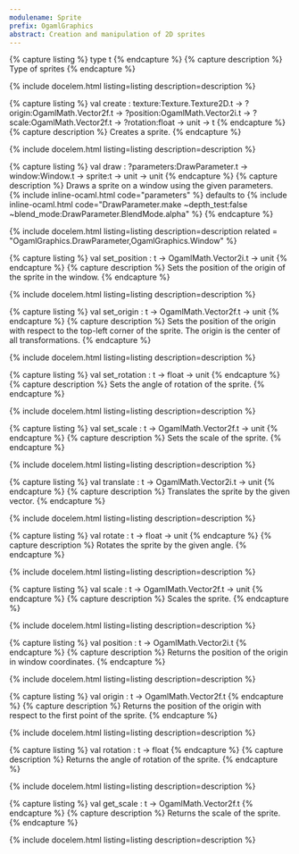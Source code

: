 ```yaml
---
modulename: Sprite 
prefix: OgamlGraphics
abstract: Creation and manipulation of 2D sprites
---
```


{% capture listing %}
type t
{% endcapture %}
{% capture description %}
Type of sprites
{% endcapture %}

{% include docelem.html listing=listing description=description   %}

{% capture listing %}
val create : texture:Texture.Texture2D.t -> ?origin:OgamlMath.Vector2f.t -> ?position:OgamlMath.Vector2i.t -> ?scale:OgamlMath.Vector2f.t -> ?rotation:float -> unit -> t
{% endcapture %}
{% capture description %}
Creates a sprite.
{% endcapture %}

{% include docelem.html listing=listing description=description   %}

{% capture listing %}
val draw : ?parameters:DrawParameter.t -> window:Window.t -> sprite:t -> unit -> unit
{% endcapture %}
{% capture description %}
Draws a sprite on a window using the given parameters.<br/>
 {% include inline-ocaml.html code="parameters" %} defaults to {% include inline-ocaml.html code="DrawParameter.make ~depth_test:false ~blend_mode:DrawParameter.BlendMode.alpha" %}
{% endcapture %}

{% include docelem.html listing=listing description=description  related = "OgamlGraphics.DrawParameter,OgamlGraphics.Window" %}

{% capture listing %}
val set_position : t -> OgamlMath.Vector2i.t -> unit
{% endcapture %}
{% capture description %}
Sets the position of the origin of the sprite in the window.
{% endcapture %}

{% include docelem.html listing=listing description=description   %}

{% capture listing %}
val set_origin : t -> OgamlMath.Vector2f.t -> unit
{% endcapture %}
{% capture description %}
Sets the position of the origin with respect to the top-left corner of the
 sprite. The origin is the center of all transformations.
{% endcapture %}

{% include docelem.html listing=listing description=description   %}

{% capture listing %}
val set_rotation : t -> float -> unit
{% endcapture %}
{% capture description %}
Sets the angle of rotation of the sprite.
{% endcapture %}

{% include docelem.html listing=listing description=description   %}

{% capture listing %}
val set_scale : t -> OgamlMath.Vector2f.t -> unit
{% endcapture %}
{% capture description %}
Sets the scale of the sprite.
{% endcapture %}

{% include docelem.html listing=listing description=description   %}

{% capture listing %}
val translate : t -> OgamlMath.Vector2i.t -> unit
{% endcapture %}
{% capture description %}
Translates the sprite by the given vector.
{% endcapture %}

{% include docelem.html listing=listing description=description   %}

{% capture listing %}
val rotate : t -> float -> unit
{% endcapture %}
{% capture description %}
Rotates the sprite by the given angle.
{% endcapture %}

{% include docelem.html listing=listing description=description   %}

{% capture listing %}
val scale : t -> OgamlMath.Vector2f.t -> unit
{% endcapture %}
{% capture description %}
Scales the sprite.
{% endcapture %}

{% include docelem.html listing=listing description=description   %}

{% capture listing %}
val position : t -> OgamlMath.Vector2i.t
{% endcapture %}
{% capture description %}
Returns the position of the origin in window coordinates.
{% endcapture %}

{% include docelem.html listing=listing description=description   %}

{% capture listing %}
val origin : t -> OgamlMath.Vector2f.t
{% endcapture %}
{% capture description %}
Returns the position of the origin with respect to the first point of the
 sprite.
{% endcapture %}

{% include docelem.html listing=listing description=description   %}

{% capture listing %}
val rotation : t -> float
{% endcapture %}
{% capture description %}
Returns the angle of rotation of the sprite.
{% endcapture %}

{% include docelem.html listing=listing description=description   %}

{% capture listing %}
val get_scale : t -> OgamlMath.Vector2f.t
{% endcapture %}
{% capture description %}
Returns the scale of the sprite.
{% endcapture %}

{% include docelem.html listing=listing description=description   %}

